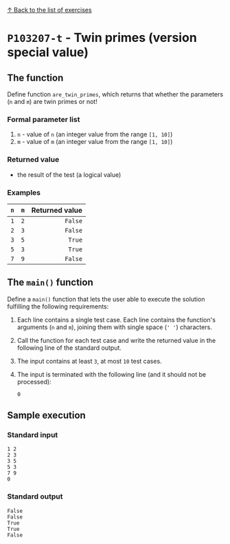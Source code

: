 
[↑ Back to the list of exercises](./README.md)

# `P103207-t` - Twin primes (version special value)

## The function

Define function `are_twin_primes`, which returns that whether the parameters (`n` and `m`) are twin primes or not!

### Formal parameter list

1. `n` - value of `n` (an integer value from the range `[1, 10]`)
1. `m` - value of `m` (an integer value from the range `[1, 10]`)

### Returned value

* the result of the test (a logical value)

### Examples

| `n` | `m` | Returned value | 
| ---: | ---: | --: | 
| `1` | `2` | `False` | 
| `2` | `3` | `False` | 
| `3` | `5` | `True` | 
| `5` | `3` | `True` | 
| `7` | `9` | `False` | 

## The `main()` function

Define a `main()` function that lets the user able to execute the solution fulfilling the following requirements:

1. Each line contains a single test case. Each line contains the function's arguments (`n` and `m`), joining them with single space (`' '`) characters.
1. Call the function for each test case and write the returned value in the following line of the standard output.
1. The input contains at least `3`, at most `10` test cases.
1. The input is terminated with the following line (and it should not be processed):

	```
	0
	```

## Sample execution

### Standard input

```
1 2
2 3
3 5
5 3
7 9
0
```

### Standard output

```
False
False
True
True
False
```